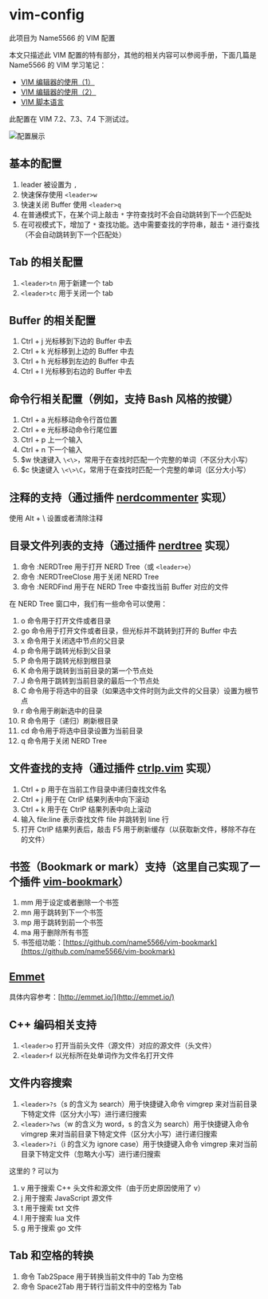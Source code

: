 # vim-config

此项目为 Name5566 的 VIM 配置

本文只描述此 VIM 配置的特有部分，其他的相关内容可以参阅手册，下面几篇是 Name5566 的 VIM 学习笔记：
* [VIM 编辑器的使用（1）](https://github.com/name5566/vim-config/blob/master/vim_tour1.md)
* [VIM 编辑器的使用（2）](https://github.com/name5566/vim-config/blob/master/vim_tour2.md)
* [VIM 脚本语言](https://github.com/name5566/vim-config/blob/master/vim_script.md)

此配置在 VIM 7.2、7.3、7.4 下测试过。

![配置展示](https://github.com/name5566/vim-config/blob/master/vim.png)

## 基本的配置

1. leader 被设置为 `,`
2. 快速保存使用 `<leader>w`
3. 快速关闭 Buffer 使用 `<leader>q`
4. 在普通模式下，在某个词上敲击 `*` 字符查找时不会自动跳转到下一个匹配处
5. 在可视模式下，增加了 `*` 查找功能。选中需要查找的字符串，敲击 `*` 进行查找（不会自动跳转到下一个匹配处）

## Tab 的相关配置

1. `<leader>tn` 用于新建一个 tab
2. `<leader>tc` 用于关闭一个 tab

## Buffer 的相关配置

1. Ctrl + j 光标移到下边的 Buffer 中去
2. Ctrl + k 光标移到上边的 Buffer 中去
3. Ctrl + h 光标移到左边的 Buffer 中去
4. Ctrl + l 光标移到右边的 Buffer 中去

## 命令行相关配置（例如，支持 Bash 风格的按键）

1. Ctrl + a 光标移动命令行首位置
2. Ctrl + e 光标移动命令行尾位置
3. Ctrl + p 上一个输入
4. Ctrl + n 下一个输入
5. $w 快速键入 `\<\>`，常用于在查找时匹配一个完整的单词（不区分大小写）
6. $c 快速键入 `\<\>\C`，常用于在查找时匹配一个完整的单词（区分大小写）

## 注释的支持（通过插件 [nerdcommenter](https://github.com/scrooloose/nerdcommenter) 实现）

使用 Alt + \ 设置或者清除注释

## 目录文件列表的支持（通过插件 [nerdtree](https://github.com/scrooloose/nerdtree) 实现）

1. 命令 :NERDTree 用于打开 NERD Tree（或 `<leader>e`）
2. 命令 :NERDTreeClose 用于关闭 NERD Tree
3. 命令 :NERDFind 用于在 NERD Tree 中查找当前 Buffer 对应的文件

在 NERD Tree 窗口中，我们有一些命令可以使用：

1. o 命令用于打开文件或者目录
2. go 命令用于打开文件或者目录，但光标并不跳转到打开的 Buffer 中去
3. x 命令用于关闭选中节点的父目录
4. p 命令用于跳转光标到父目录
5. P 命令用于跳转光标到根目录
6. K 命令用于跳转到当前目录的第一个节点处
7. J 命令用于跳转到当前目录的最后一个节点处
8. C 命令用于将选中的目录（如果选中文件时则为此文件的父目录）设置为根节点
9. r 命令用于刷新选中的目录
10. R 命令用于（递归）刷新根目录
11. cd 命令用于将选中目录设置为当前目录
12. q 命令用于关闭 NERD Tree

## 文件查找的支持（通过插件 [ctrlp.vim](https://github.com/ctrlpvim/ctrlp.vim) 实现）

1. Ctrl + p 用于在当前工作目录中递归查找文件名
2. Ctrl + j 用于在 CtrlP 结果列表中向下滚动
3. Ctrl + k 用于在 CtrlP 结果列表中向上滚动
4. 输入 file:line 表示查找文件 file 并跳转到 line 行
5. 打开 CtrlP 结果列表后，敲击 F5 用于刷新缓存（以获取新文件，移除不存在的文件）

## 书签（Bookmark or mark）支持（这里自己实现了一个插件 [vim-bookmark](https://github.com/name5566/vim-bookmark)）

1. mm 用于设定或者删除一个书签
2. mn 用于跳转到下一个书签
3. mp 用于跳转到前一个书签
4. ma 用于删除所有书签
5. 书签组功能：[https://github.com/name5566/vim-bookmark](https://github.com/name5566/vim-bookmark)

## [Emmet](https://github.com/mattn/emmet-vim)

具体内容参考：[http://emmet.io/](http://emmet.io/)

## C++ 编码相关支持

1. `<leader>o` 打开当前头文件（源文件）对应的源文件（头文件）
2. `<leader>f` 以光标所在处单词作为文件名打开文件

## 文件内容搜索

1. `<leader>?s`（s 的含义为 search）用于快捷键入命令 vimgrep 来对当前目录下特定文件（区分大小写）进行递归搜索
2. `<leader>?ws`（w 的含义为 word，s 的含义为 search）用于快捷键入命令 vimgrep 来对当前目录下特定文件（区分大小写）进行递归搜索
3. `<leader>?i`（i 的含义为 ignore case）用于快捷键入命令 vimgrep 来对当前目录下特定文件（忽略大小写）进行递归搜索

这里的 ? 可以为

1. v 用于搜索 C++ 头文件和源文件（由于历史原因使用了 v）
2. j 用于搜索 JavaScript 源文件
3. t 用于搜索 txt 文件
4. l 用于搜索 lua 文件
5. g 用于搜索 go 文件

## Tab 和空格的转换

1. 命令 Tab2Space 用于转换当前文件中的 Tab 为空格
2. 命令 Space2Tab 用于转行当前文件中的空格为 Tab
